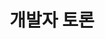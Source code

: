 ---
title: 개발자 토론
summary: PyTorch 개발자들과 함께 기술적 논의와 최신 동향을 공유할 수 있는 포럼입니다.
class: pytorch-resource
link: https://dev-discuss.pytorch.org/
order: 11

---